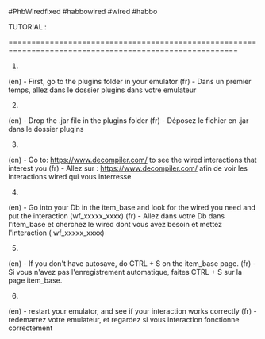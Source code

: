 #PhbWiredfixed #habbowired #wired #habbo

TUTORIAL :

========================================================================================================

1.
(en) - First, go to the plugins folder in your emulator 
(fr) - Dans un premier temps, allez dans le dossier plugins dans votre emulateur

2.
(en) - Drop the .jar file in the plugins folder
(fr) - Déposez le fichier en .jar dans le dossier plugins

3.
(en) - Go to: https://www.decompiler.com/ to see the wired interactions that interest you
(fr) - Allez sur : https://www.decompiler.com/ afin de voir les interactions wired qui vous interresse

4.
(en) - Go into your Db in the item_base and look for the wired you need and put the interaction (wf_xxxxx_xxxx)
(fr) - Allez dans votre Db dans l'item_base et cherchez le wired dont vous avez besoin et mettez l'interaction ( wf_xxxxx_xxxx)

5.
(en) - If you don't have autosave, do CTRL + S on the item_base page.
(fr) - Si vous n'avez pas l'enregistrement automatique, faites CTRL + S sur la page item_base.

6.
(en) - restart your emulator, and see if your interaction works correctly
(fr) - redemarrez votre emulateur, et regardez si vous interaction fonctionne correctement
